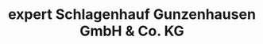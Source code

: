 ---
title: "expert Schlagenhauf Gunzenhausen GmbH & Co. KG"
url: /gunzenhausen/expert-schlagenhauf-gunzenhausen-gmbh-und-co-kg/
shop: Elektronik
---